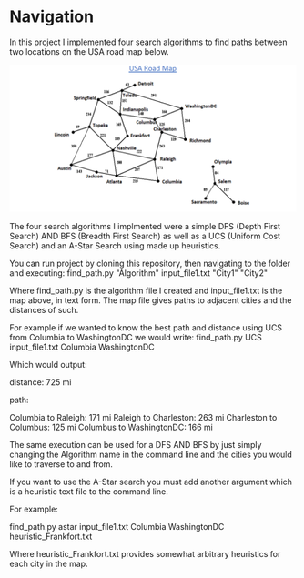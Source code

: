 # Navigation
In this project I implemented four search algorithms to find paths between two locations on the USA road map below.

![Map](Map.PNG)

The four search algorithms I implmented were a simple DFS (Depth First Search) AND BFS (Breadth First Search) as well as a UCS (Uniform Cost Search) and an A-Star Search using made up heuristics.

You can run project by cloning this repository, then navigating to the folder and executing: 
find_path.py "Algorithm" input_file1.txt "City1" "City2"

Where find_path.py is the algorithm file I created and input_file1.txt is the map above, in text form. The map file gives paths to adjacent cities and the distances of such.

For example if we wanted to know the best path and distance using UCS from Columbia to WashingtonDC we would write:
find_path.py UCS input_file1.txt Columbia WashingtonDC

Which would output:

distance: 725 mi

path:

Columbia to Raleigh: 171 mi
Raleigh to Charleston: 263 mi
Charleston to Columbus: 125 mi
Columbus to WashingtonDC: 166 mi

The same execution can be used for a DFS AND BFS by just simply changing the Algorithm name in the command line and the cities you would like to traverse to and from.

If you want to use the A-Star search you must add another argument which is a heuristic text file to the command line.

For example:

find_path.py astar input_file1.txt Columbia WashingtonDC heuristic_Frankfort.txt

Where heuristic_Frankfort.txt provides somewhat arbitrary heuristics for each city in the map.

